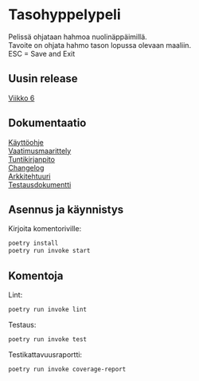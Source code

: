 # Tasohyppelypeli  
Pelissä ohjataan hahmoa nuolinäppäimillä.  
Tavoite on ohjata hahmo tason lopussa olevaan maaliin.  
ESC = Save and Exit  


## Uusin release  
[Viikko 6](https://github.com/anleik/ot-harjoitus/releases/tag/viikko6)  


## Dokumentaatio  
[Käyttöohje](/dokumentaatio/kayttoohje.md)  
[Vaatimusmaarittely](dokumentaatio/vaatimusmaarittely.md)  
[Tuntikirjanpito](dokumentaatio/tuntikirjanpito.md)  
[Changelog](dokumentaatio/changelog.md)  
[Arkkitehtuuri](dokumentaatio/arkkitehtuuri.md)  
[Testausdokumentti](dokumentaatio/testaus.md)  

## Asennus ja käynnistys  
Kirjoita komentoriville:  
```bash
poetry install  
poetry run invoke start  
```

## Komentoja  

Lint:  
```bash
poetry run invoke lint  
```

Testaus:  
```bash
poetry run invoke test  
```

Testikattavuusraportti:  
```bash
poetry run invoke coverage-report  
```
